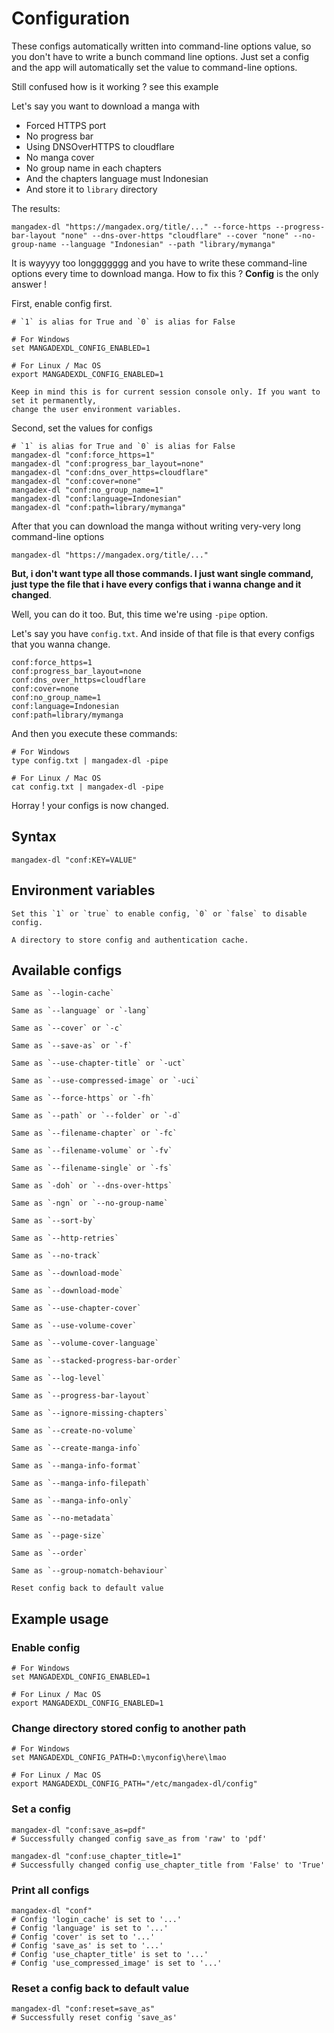 # Configuration

These configs automatically written into command-line options value,
so you don't have to write a bunch command line options. 
Just set a config and the app will automatically set the value to command-line options.

Still confused how is it working ? see this example

Let's say you want to download a manga with

- Forced HTTPS port
- No progress bar
- Using DNSOverHTTPS to cloudflare
- No manga cover
- No group name in each chapters
- And the chapters language must Indonesian
- And store it to `library` directory

The results:

```shell
mangadex-dl "https://mangadex.org/title/..." --force-https --progress-bar-layout "none" --dns-over-https "cloudflare" --cover "none" --no-group-name --language "Indonesian" --path "library/mymanga"
```

It is wayyyy too longgggggg and you have to write these command-line options every time to download manga. 
How to fix this ? **Config** is the only answer !

First, enable config first.

```shell
# `1` is alias for True and `0` is alias for False

# For Windows
set MANGADEXDL_CONFIG_ENABLED=1

# For Linux / Mac OS
export MANGADEXDL_CONFIG_ENABLED=1
```

```{note}
Keep in mind this is for current session console only. If you want to set it permanently, 
change the user environment variables.
```

Second, set the values for configs

```shell
# `1` is alias for True and `0` is alias for False
mangadex-dl "conf:force_https=1"
mangadex-dl "conf:progress_bar_layout=none"
mangadex-dl "conf:dns_over_https=cloudflare"
mangadex-dl "conf:cover=none"
mangadex-dl "conf:no_group_name=1"
mangadex-dl "conf:language=Indonesian"
mangadex-dl "conf:path=library/mymanga"
```

After that you can download the manga without writing very-very long command-line options

```shell
mangadex-dl "https://mangadex.org/title/..."
```

**But, i don't want type all those commands. I just want single command, 
just type the file that i have every configs that i wanna change and it changed**.

Well, you can do it too. But, this time we're using `-pipe` option.

Let's say you have `config.txt`. And inside of that file is that every configs that you wanna change.

```shell
conf:force_https=1
conf:progress_bar_layout=none
conf:dns_over_https=cloudflare
conf:cover=none
conf:no_group_name=1
conf:language=Indonesian
conf:path=library/mymanga
```

And then you execute these commands:

```shell
# For Windows
type config.txt | mangadex-dl -pipe

# For Linux / Mac OS
cat config.txt | mangadex-dl -pipe
```

Horray ! your configs is now changed.

## Syntax

```shell
mangadex-dl "conf:KEY=VALUE"
```

## Environment variables

```{option} MANGADEXDL_CONFIG_ENABLED [1 or 0, true or false]
Set this `1` or `true` to enable config, `0` or `false` to disable config.
```

```{option} MANGADEXDL_CONFIG_PATH
A directory to store config and authentication cache.
```

## Available configs

```{option} login_cache [1 or 0, true or false]
Same as `--login-cache`
```

```{option} language
Same as `--language` or `-lang`
```

```{option} cover
Same as `--cover` or `-c`
```

```{option} save_as
Same as `--save-as` or `-f`
```

```{option} use_chapter_title [1 or 0, true or false]
Same as `--use-chapter-title` or `-uct`
```

```{option} use_compressed_image [1 or 0, true or false]
Same as `--use-compressed-image` or `-uci`
```

```{option} force_https [1 or 0, true or false]
Same as `--force-https` or `-fh`
```

```{option} path
Same as `--path` or `--folder` or `-d`
```

```{option} filename_chapter
Same as `--filename-chapter` or `-fc`
```

```{option} filename_volume
Same as `--filename-volume` or `-fv`
```

```{option} filename_single
Same as `--filename-single` or `-fs`
```

```{option} dns_over_https
Same as `-doh` or `--dns-over-https`
```

```{option} no_group_name
Same as `-ngn` or `--no-group-name`
```

```{option} sort_by
Same as `--sort-by`
```

```{option} http_retries
Same as `--http-retries`
```

```{option} no_track
Same as `--no-track`
```

```{option} download_mode
Same as `--download-mode` 
```

```{option} download_mode
Same as `--download-mode`
```

```{option} use_chapter_cover [1 or 0, true or false]
Same as `--use-chapter-cover`
```

```{option} use_volume_cover [1 or 0, true or false]
Same as `--use-volume-cover`
```

```{option} volume_cover_language
Same as `--volume-cover-language`
```

```{option} stacked_progress_bar_order
Same as `--stacked-progress-bar-order`
```

```{option} log_level
Same as `--log-level`
```

```{option} progress_bar_layout
Same as `--progress-bar-layout`
```

```{option} ignore_missing_chapters [1 or 0, true or false]
Same as `--ignore-missing-chapters`
```

```{option} create_no_volume [1 or 0, true or false]
Same as `--create-no-volume`
```

```{option} create_manga_info [1 or 0, true or false]
Same as `--create-manga-info`
```

```{option} manga_info_format
Same as `--manga-info-format`
```

```{option} manga_info_filepath
Same as `--manga-info-filepath`
```

```{option} manga_info_only [1 or 0, true or false]
Same as `--manga-info-only`
```

```{option} no_metadata [1 or 0, true or false]
Same as `--no-metadata`
```

```{option} page_size
Same as `--page-size`
```

```{option} order
Same as `--order`
```

```{option} group_nomatch_behaviour
Same as `--group-nomatch-behaviour`
```

```{option} reset [config]
Reset config back to default value
```

## Example usage

### Enable config

```shell
# For Windows
set MANGADEXDL_CONFIG_ENABLED=1

# For Linux / Mac OS
export MANGADEXDL_CONFIG_ENABLED=1
```

### Change directory stored config to another path

```shell
# For Windows
set MANGADEXDL_CONFIG_PATH=D:\myconfig\here\lmao

# For Linux / Mac OS
export MANGADEXDL_CONFIG_PATH="/etc/mangadex-dl/config"
```

### Set a config

```shell
mangadex-dl "conf:save_as=pdf"
# Successfully changed config save_as from 'raw' to 'pdf'

mangadex-dl "conf:use_chapter_title=1"
# Successfully changed config use_chapter_title from 'False' to 'True'
```

### Print all configs

```shell
mangadex-dl "conf"
# Config 'login_cache' is set to '...'
# Config 'language' is set to '...'
# Config 'cover' is set to '...'
# Config 'save_as' is set to '...'
# Config 'use_chapter_title' is set to '...'
# Config 'use_compressed_image' is set to '...'
```

### Reset a config back to default value

```shell
mangadex-dl "conf:reset=save_as"
# Successfully reset config 'save_as'
```
